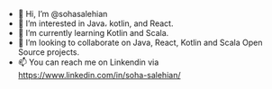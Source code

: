 - 👋 Hi, I’m @sohasalehian
- 👀 I’m interested in Java، kotlin, and React.
- 🌱 I’m currently learning Kotlin and Scala.
- 💞️ I’m looking to collaborate on Java, React, Kotlin and Scala Open Source projects.
- 📫 You can reach me on Linkendin via https://www.linkedin.com/in/soha-salehian/

<!---
sohasalehian/sohasalehian is a ✨ special ✨ repository because its `README.md` (this file) appears on your GitHub profile.
You can click the Preview link to take a look at your changes.
--->
